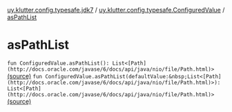 [uy.klutter.config.typesafe.jdk7](../index.md) / [uy.klutter.config.typesafe.ConfiguredValue](index.md) / [asPathList](.)


# asPathList
`fun ConfiguredValue.asPathList(): List<[Path](http://docs.oracle.com/javase/6/docs/api/java/nio/file/Path.html)>` [(source)](https://github.com/kohesive/klutter/blob/master/config-typesafe-jdk7/src/main/kotlin/uy/klutter/config/typesafe/jdk7/TypesafeConfig_Jdk7_Ext.kt#L16)
`fun ConfiguredValue.asPathList(defaultValue:&nbsp;List<[Path](http://docs.oracle.com/javase/6/docs/api/java/nio/file/Path.html)>): List<[Path](http://docs.oracle.com/javase/6/docs/api/java/nio/file/Path.html)>` [(source)](https://github.com/kohesive/klutter/blob/master/config-typesafe-jdk7/src/main/kotlin/uy/klutter/config/typesafe/jdk7/TypesafeConfig_Jdk7_Ext.kt#L17)


